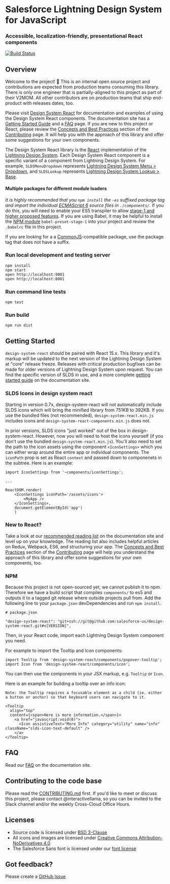 # Salesforce Lightning Design System for JavaScript
### Accessible, localization-friendly, presentational React components

[![Build Status](https://travis-ci.com/salesforce-ux/design-system-react.svg?token=BMXxPFKR5GZuYsqAFsEf&branch=master)](https://travis-ci.com/salesforce-ux/design-system-react)

## Overview
Welcome to the project! :wave: This is an internal open source project and contributions are expected from production teams consuming this library. There is only one engineer that is partially-aligned to this project as part of their V2MOM. All other contributors are on production teams that ship end-product with releases dates, too.

Please visit [Design System React](https://react.lightningdesignsystem.com/) for documentation and examples of using the Design System React components. The documentation site has a [Getting Started Guide](https://react.lightningdesignsystem.com/getting-started/) and a [FAQ](https://react.lightningdesignsystem.com/faq/) page. If you are new to this project or React, please review the [Concepts and Best Practices](https://react.lightningdesignsystem.com/contributing/#concepts-and-best-practices) section of the [Contributing](https://react.lightningdesignsystem.com/contributing/) page. It will help you with the approach of this library and offer some suggestions for your own components.

The Design System React library is the [React](https://facebook.github.io/react/) implementation of the [Lightning Design System](https://www.lightningdesignsystem.com/). Each Design System React component is a specific variant of a component from Lightning Design System. For example, `SLDSMenuDropdown` represents [Lightning Design System Menu > Dropdown](http://www.lightningdesignsystem.com/components/menus/#dropdown),
and `SLDSLookup` represents [Lightning Design System Lookup > Base](http://www.lightningdesignsystem.com/components/lookups/#base).

#### Multiple packages for different module loaders

_It is highly recommended that you `npm install` the `-es` suffixed package tag and import the individual [ECMAScript 6](https://github.com/lukehoban/es6features/blob/master/README.md) source files in `./components/`._ If you do this, you will need to enable your ES5 transpiler to allow [stage-1 and higher proposed features](https://babeljs.io/docs/plugins/preset-stage-1/). If you are using Babel, it may be helpful to install the [NPM module](https://www.npmjs.com/package/babel-preset-stage-1) `babel-preset-stage-1` into your project and review the `.babelrc` file in this project.

If you are looking for a a [CommonJS](https://nodejs.org/docs/latest/api/modules.html)-compatible package, use the package tag that does not have a suffix.

### Run local development and testing server

```
npm install
npm start
open http://localhost:9001
open http://localhost:8001
```

### Run command line tests

```
npm test
```

### Run build

```
npm run dist
```

## Getting Started

`design-system-react` should be paired with React 15.x. This library and it's markup will be updated to the next version of the Lightning Design System at "core" release freeze. Releases with critical production bugfixes can be made for older versions of Lightning Design System upon request. You can find the specific version of SLDS in use, and a more complete [getting started guide](https://react.lightningdesignsystem.com/getting-started/) on the documentation site.

### SLDS Icons in design system react
Starting in version 0.7x, design-system-react will not automatically include SLDS icons which will bring the minified library from 751KB to 392KB. If you use the bundled files (not recommended), `design-system-react.min.js` includes icons and `design-system-react-components.min.js` does not.

In prior versions, SLDS icons "just worked" out of the box in design-system-react. However, now you will need to host the icons yourself (if you don't use the bundled `design-system-react.min.js`). You'll also need to set the path to the icon assets using the component `<IconSettings>` which you can either wrap around the entire app or individual components. The `iconPath` prop is set as React `context` and passed down to componenets in the subtree. Here is an example:

```
import IconSettings from '~components/iconSettings';

...

ReactDOM.render(
	<IconSettings iconPath='/assets/icons'>
		<MyApp />
	</IconSettings>,
	document.getElementById('app')
	)
```

### New to React?

Take a look at our [recommended reading list](https://react.lightningdesignsystem.com/resources/) on the documentation site and level up on your knowledge. The reading list also includes helpful articles on Redux, Webpack, ES6, and structuring your app. The [Concepts and Best Practices](https://react.lightningdesignsystem.com/contributing/#concepts-and-best-practices) section of the [Contributing](https://react.lightningdesignsystem.com/contributing/) page will help you understand the approach of this library and offer some suggestions for your own components, too.

### NPM

Because this project is not open-sourced yet, we cannot publish it to npm. Therefore we have a build script that compiles `components/` to es5 and outputs it to a tagged git release where outside projects pull from. Add the following line to your `package.json` devDependencies and run `npm install`.

```
# package.json

"design-system-react": "git+ssh://git@github.com:salesforce-ux/design-system-react.git#v[VERSION]",
```

Then, in your React code, import each Lightning Design System component you need.

For example to import the Tooltip and Icon components:

```
import Tooltip from 'design-system-react/components/popover-tooltip';
import Icon from 'design-system-react/components/icon';
```

You can then use the components in your JSX markup, e.g. `Tooltip` or `Icon`.

Here is an example for building a tooltip over an info icon:

```
Note: the Tooltip requires a focusable element as a child (ie. either a button or anchor) so that keyboard users can navigate to it.

<Tooltip
  align="top"
  content={<span>Here is more information.</span>}>
    <a href="javascript:void(0)">
      <Icon assistiveText="More Info" category="utility" name="info" className="slds-icon-text-default" />
    </a>
</Tooltip>
```

## FAQ
Read our [FAQ](https://react.lightningdesignsystem.com/faq/) on the documentation site.

## Contributing to the code base

Please read the [CONTRIBUTING.md](CONTRIBUTING.md) first. If you'd like to meet or discuss this project, please contact @interactivellama, so you can be invited to the Slack channel and/or the weekly Cross-Cloud Office Hours.

## Licenses

* Source code is licensed under [BSD 3-Clause](https://git.io/sfdc-license)
* All icons and images are licensed under [Creative Commons Attribution-NoDerivatives 4.0](https://github.com/salesforce-ux/licenses/blob/master/LICENSE-icons-images.txt)
* The Salesforce Sans font is licensed under our [font license](https://github.com/salesforce-ux/licenses/blob/master/LICENSE-font.txt)

## Got feedback?

Please create a [GitHub Issue](https://github.com/salesforce-ux/design-system-react/issues)
